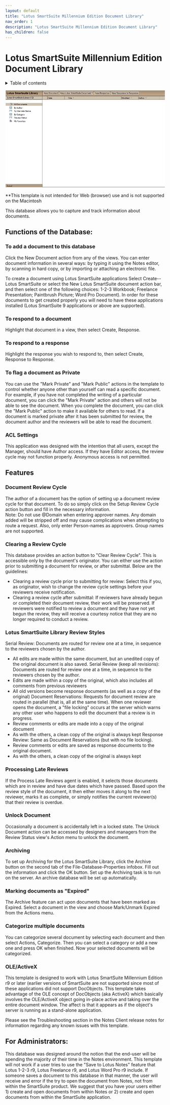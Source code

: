 ```yaml
---
layout: default
title: "Lotus SmartSuite Millennium Edition Document Library"
nav_order: 1
description: "Lotus SmartSuite Millennium Edition Document Library"
has_children: false
---
```

<h1>Lotus SmartSuite Millennium Edition Document Library</h1>


<details close markdown="block">
  <summary>
    Table of contents
  </summary>
  {: .text-delta }
1. TOC
{:toc}
</details>


![Screenshot Lotus SmartSuite Millennium Edition Document Library](assets/images/png/screenshot.png)

**This template is not intended for Web (browser) use and is not supported on the Macintosh

This database allows you to capture and track information about documents.

## Functions of the Database:

### To add a document to this database
Click the New Document action from any of the views.  You can enter document information in several ways: by typing it using the Notes editor, by scanning in hard copy, or by importing or attaching an electronic file. 

To create a document using Lotus SmartSuite applications
Select Create--Lotus SmartSuite or select the New Lotus SmartSuite document action bar, and then select one of the following choices: 1-2-3 Workbook; Freelance Presentation; Paintbrush Picture; Word Pro Document).  In order for these documents to get created properly you will need to have these applications installed (Lotus SmartSuite 9 applications or above are supported).

### To respond to a document
Highlight that document in a view, then select Create, Response.

### To respond to a response
Highlight the response you wish to respond to, then select Create, Response to Response.

### To flag a document as Private
You can use the "Mark Private" and "Mark Public" actions in the template to control whether anyone other than yourself can read a specific document.  For example, if you have not completed the writing of a particular document, you can click the "Mark Private" action and others will not be able to see the document.  When you complete the document, you can click the "Mark Public" action to make it available for others to read.  If a document is marked private after it has been submitted for review, the document author and the reviewers will be able to read the document.

### ACL Settings
This application was designed with the intention that all users, except the Manager, should have Author access.  If they have Editor access, the review cycle may not function properly.  Anonymous access is not permitted.


## Features

### Document Review Cycle
The author of a document has the option of setting up a document review cycle for that document. To do so simply click on the Setup Review Cycle action button and fill in the necessary information.  
Note:  Do not use @Domain when entering approver names.  Any domain added will be stripped off and may cause complications when attempting to route a request.  Also, only enter Person-names as approvers.  Group names are not supported.

### Clearing a Review Cycle
This database provides an action button to "Clear Review Cycle".  This is accessible only by the document's originator.  You can either use the action prior to submitting a document for review, or after submittal.  Below are the guidelines:
- Clearing a review cycle prior to submitting for review:  Select this if you, as originator, wish to change the review cycle settings before your reviewers receive notification.
- Clearing a review cycle after submittal:  If reviewers have already begun or completed their document review, their work will be preserved.  If reviewers were notified to review a document and they have not yet begun the review, they will receive a courtesy notice that they are no longer required to conduct a review.

### Lotus SmartSuite Library Review Styles
Serial Review:  Documents are routed for review one at a time, in sequence to the reviewers chosen by the author.
- All edits are made within the same document, but an unedited copy of the original document is also saved.
Serial Review (keep all revisions):  Documents are routed for review one at a time, in sequence to the reviewers chosen by the author.
- Edits are made within a copy of the original, which also includes all comments from previous reviewers
- All old versions become response documents (as well as a copy of the original)
Document Reservations:  Requests for document review are routed in parallel (that is, all at the same time).  When one reviewer opens the document, a "file locking" occurs at the server which warns any other user who happens to edit the document that a review is in progress.  
- Review comments or edits are made into a copy of the original document
- As with the others, a clean copy of the original is always kept
Response Review:  Same as Document Reservations (but with no file locking).
- Review comments or edits are saved as response documents to the original document.  
- As with the others, a clean copy of the original is always kept

### Processing Late Reviews
If the Process Late Reviews agent is enabled, it selects those documents which are in review and have due dates which have passed.  Based upon the review style of the document, it then either moves it along to the next reviewer, marks it as complete, or simply notifies the current reviewer(s) that their review is overdue.

### Unlock Document
Occasionally a document is accidentally left in a locked state.  The Unlock Document action can be accessed by designers and managers from the Review Status view's Action menu to unlock the document.

### Archiving
To set up Archiving for the Lotus SmartSuite Library, click the Archive button on the second tab of the File-Database-Properties infobox.  Fill out the information and click the OK button.  Set up the Archiving task is to run on the server.  An archive database will be set up automatically.

### Marking documents as "Expired"  
The Archive feature can act upon documents that have been marked as Expired.  Select a document in the view and choose Mark/Unmark Expired from the Actions menu.

### Categorize multiple documents  
You can categorize several document by selecting each document and then select Actions, Categorize.  Then you can select a category or add a new one and press OK when finished.  Now your selected documents will be categorized.

### OLE/ActiveX
This template is designed to work with Lotus SmartSuite Millennium Edition r9 or later (earlier versions of SmartSuite are not supported since most of these applications did not support DocObjects.  This template takes advantage of the OLE concept of DocObjects (aka ActiveX) which basically involves the OLE/ActiveX object going in-place active and taking over the entire document window.  The affect is that it appears as if the object's server is running as a stand-alone application.

Please see the Troubleshooting section in the Notes Client release notes for information regarding any known issues with this template.

## For Administrators:

This database was designed around the notion that the end-user will be spending the majority of their time in the Notes environment. This template will not work if a user tries to use the "Save to Lotus Notes" feature that Lotus 1-2-3 r9, Lotus Freelance r9, and Lotus Word Pro r9 include. If someone saves a document to this database in that manner, the user will receive and error if the try to open the document from Notes, not from within the SmartSuite product. We suggest that you have your users either 1) create and open documents from within Notes or 2) create and open documents from within the SmartSuite application.